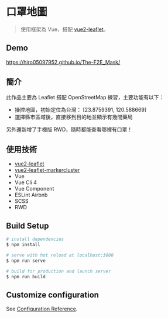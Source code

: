# 口罩地圖
> 使用框架為 Vue，搭配 [vue2-leaflet](https://github.com/vue-leaflet/Vue2Leaflet)。

## Demo
https://hiro05097952.github.io/The-F2E_Mask/

## 簡介
此作品主要為 Leaflet 搭配 OpenStreetMap 練習，主要功能有以下：

- 操控地圖，初始定位為台灣： [23.8759391, 120.588669]
- 選擇縣市區域後，直接移到目的地並顯示有幾間藥局

另外還新增了手機版 RWD，隨時都能查看哪裡有口罩！

## 使用技術

- [vue2-leaflet](https://www.npmjs.com/package/vue2-leaflet)
- [vue2-leaflet-markercluster](https://www.npmjs.com/package/vue2-leaflet-markercluster)
- Vue
- Vue Cli 4
- Vue Component
- ESLint Airbnb
- SCSS
- RWD

## Build Setup

```bash
# install dependencies
$ npm install

# serve with hot reload at localhost:3000
$ npm run serve

# build for production and launch server
$ npm run build
```

## Customize configuration
See [Configuration Reference](https://cli.vuejs.org/config/).
